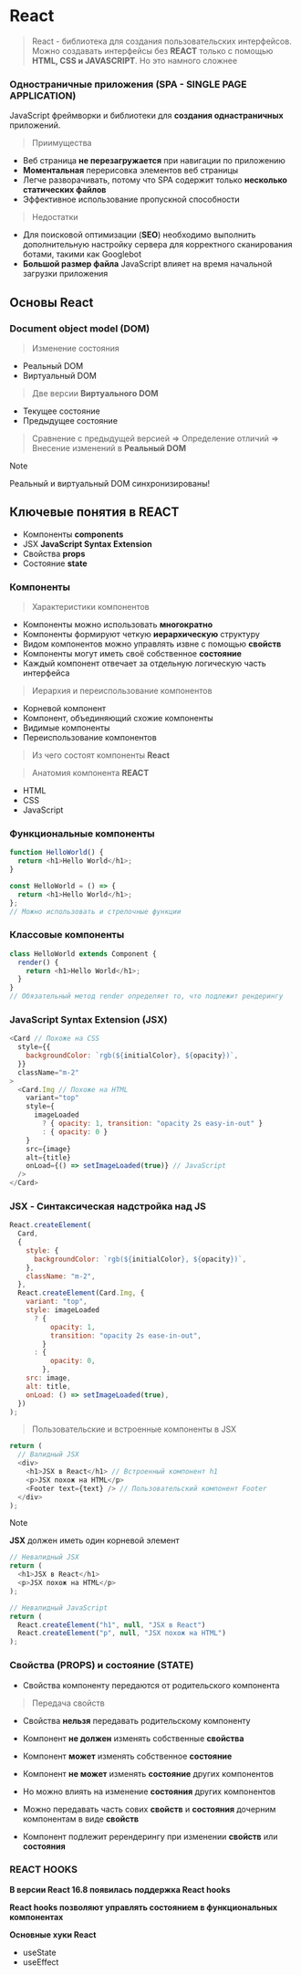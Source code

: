 # React

> React - библиотека для создания пользовательских интерфейсов.
> Можно создавать интерфейсы без **REACT** только с помощью **HTML, CSS и JAVASCRIPT**.
> Но это намного сложнее

### Одностраничные приложения (SPA - SINGLE PAGE APPLICATION)

JavaScript фреймворки и библиотеки для **создания однастраничных** приложений.

> Приимущества

- Веб страница **не перезагружается** при навигации по приложению
- **Моментальная** перерисовка элементов веб страницы
- Легче разворачивать, потому что SPA содержит только **несколько статических файлов**
- Эффективное использование пропускной способности

> Недостатки

- Для поисковой оптимизации (**SEO**) необходимо выполнить дополнительную настройку сервера для корректного сканирования ботами, такими как Googlebot
- **Большой размер файла** JavaScript влияет на время начальной загрузки приложения

## Основы **React**

### Document object model (DOM)

> Изменение состояния

- Реальный DOM
- Виртуальный DOM

> Две версии **Виртуального DOM**

- Текущее состояние
- Предыдущее состояние

> Сравнение с предыдущей версией => Определение отличий => Внесение изменений в **Реальный DOM**

> [!NOTE]
> Реальный и виртуальный DOM синхронизированы!

## Ключевые понятия в REACT

- Компоненты **components**
- JSX **JavaScript Syntax Extension**
- Свойства **props**
- Состояние **state**

### Компоненты

> Характеристики компонентов

- Компоненты можно использовать **многократно**
- Компоненты формируют четкую **иерархическую** структуру
- Видом компонентов можно управлять извне с помощью **свойств**
- Компоненты могут иметь своё собственное **состояние**
- Каждый компонент отвечает за отдельную логическую часть интерфейса

> Иерархия и переиспользование компонентов

- Корневой компонент
- Компонент, объединяющий схожие компоненты
- Видимые компоненты
- Переиспользование компонентов

> Из чего состоят компоненты **React**

> Анатомия компонента **REACT**

- HTML
- CSS
- JavaScript

### Функциональные компоненты

```js
function HelloWorld() {
  return <h1>Hello World</h1>;
}
```

```js
const HelloWorld = () => {
  return <h1>Hello World</h1>;
};
// Можно использовать и стрелочные функции
```

### Классовые компоненты

```js
class HelloWorld extends Component {
  render() {
    return <h1>Hello World</h1>;
  }
}
// Обязательный метод render определяет то, что подлежит рендерингу
```

### JavaScript Syntax Extension (JSX)

```js
<Card // Похоже на CSS
  style={{
    backgroundColor: `rgb(${initialColor}, ${opacity})`,
  }}
  className="m-2"
>
  <Card.Img // Похоже на HTML
    variant="top"
    style={
      imageLoaded
        ? { opacity: 1, transition: "opacity 2s easy-in-out" }
        : { opacity: 0 }
    }
    src={image}
    alt={title}
    onLoad={() => setImageLoaded(true)} // JavaScript
  />
</Card>
```

### JSX - Синтаксическая надстройка над JS

```js
React.createElement(
  Card,
  {
    style: {
      backgroundColor: `rgb(${initialColor}, ${opacity})`,
    },
    className: "m-2",
  },
  React.createElement(Card.Img, {
    variant: "top",
    style: imageLoaded
      ? {
          opacity: 1,
          transition: "opacity 2s ease-in-out",
        }
      : {
          opacity: 0,
        },
    src: image,
    alt: title,
    onLoad: () => setImageLoaded(true),
  })
);
```

> Пользовательские и встроенные компоненты в JSX

```js
return (
  // Валидный JSX
  <div>
    <h1>JSX в React</h1> // Встроенный компонент h1
    <p>JSX похож на HTML</p>
    <Footer text={text} /> // Пользовательский компонент Footer
  </div>
);
```

> [!NOTE]
>
> **JSX** должен иметь один корневой элемент

```js
// Невалидный JSX
return (
  <h1>JSX в React</h1>
  <p>JSX похож на HTML</p>
);
```

```js
// Невалидный JavaScript
return (
  React.createElement("h1", null, "JSX в React")
  React.createElement("p", null, "JSX похож на HTML")
);
```

### Свойства (PROPS) и состояние (STATE)

- Свойства компоненту передаются от родительского компонента

> Передача свойств

- Свойства **нельзя** передавать родительскому компоненту

- Компонент **не должен** изменять собственные **свойства**

- Компонент **может** изменять собственное **состояние**

- Компонент **не может** изменять **состояние** других компонентов

- Но можно влиять на изменение **состояния** других компонентов

- Можно передавать часть сових **свойств** и **состояния** дочерним компонентам в виде **свойств**

- Компонент подлежит ререндерингу при изменении **свойств** или **состояния**

### REACT HOOKS

**В версии React 16.8 появилась поддержка React hooks**

**React hooks позволяют управлять состоянием в функциональных компонентах**

**Основные хуки React**

- useState
- useEffect
